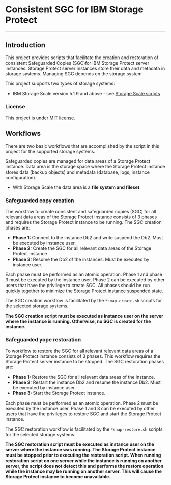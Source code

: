 # Consistent SGC for IBM Storage Protect

-----------------------------------


## Introduction

This project provides scripts that facilitate the creation and restoration of consistent Safeguarded Copies (SGC)for IBM Storage Protect server instances. Storage Protect server instances store their data and metadata in storage systems. Managing SGC depends on the storage system. 

This project supports two types of storage systems:

- IBM Storage Scale version 5.1.9 and above - see [Storage Scale scripts](storage-scale/Readme.md)



### License

This project is under [MIT license](../LICENSE).


## Workflows

There are two basic workflows that are accomplished by the script in this project for the supported storage systems.

Safeguarded copies are managed for data areas of a Storage Protect instance. Data area is the storage space where the Storage Protect instance stores data (backup objects) and metadata (database, logs, instance configuration).

- With Storage Scale the data area is a **file system and fileset**. 


### Safeguarded copy creation

The workflow to create consistent and safeguarded copies (SGC) for all relevant data areas of the Storage Protect instance consists of 3 phases and requires the Storage Protect instance to be running. The SGC creation phases are:

- **Phase 1:** Connect to the instance Db2 and write suspend the Db2. Must be executed by instance user. 
- **Phase 2:** Create the SGC for all relevant data areas of the Storage Protect instance
- **Phase 3:** Resume the Db2 of the instances. Must be executed by instance user. 

Each phase must be performed as an atomic operation. Phase 1 and phase 3 must be executed by the instance user. Phase 2 can be executed by other users that have the privilege to create SGC. All phases should be run quickly together to minimize the Storage Protect instance suspended state.

The SGC creation workflow is facilitated by the `*snap-create.sh` scripts for the selected storage systems. 

**The SGC creation script must be executed as instance user on the server where the instance is running. Otherwise, no SGC is created for the instance.**



### Safeguarded yope restoration

To workflow to restore the SGC  for all relevant relevant data areas of a Storage Protect instance consists of 3 phases. This workflow requires the Storage Protect server instance to be stopped. The SGC restoration phases are:

- **Phase 1:** Restore the SGC for all relevant data areas of the instance.
- **Phase 2:** Restart the instance Db2 and resume the instance Db2. Must be executed by instance user. 
- **Phase 3:** Start the Storage Protect instance. 

Each phase must be performed as an atomic operation. Phase 2 must be executed by the instance user. Phase 1 and 3 can be executed by other users that have the privileges to restore SGC and start the Storage Protect instance.

The SGC restoration workflow is facilitated by the `*snap-restore.sh` scripts for the selected storage systems. 


**The SGC restoration script must be executed as instance user on the server where the instance was running. The Storage Protect instance must be stopped prior to executing the restoration script. When running restoration script on one server while the instance is running on another server, the script does not detect this and performs the restore operation while the instance may be running on another server. This will cause the Storage Protect instance to become unavailable.**


